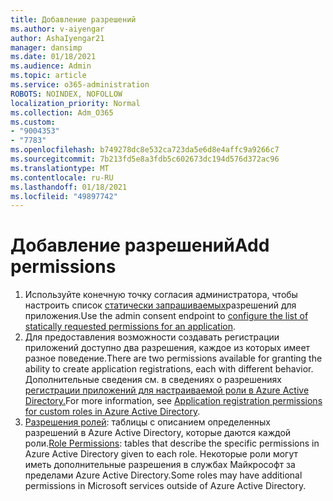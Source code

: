 ```yaml
---
title: Добавление разрешений
ms.author: v-aiyengar
author: AshaIyengar21
manager: dansimp
ms.date: 01/18/2021
ms.audience: Admin
ms.topic: article
ms.service: o365-administration
ROBOTS: NOINDEX, NOFOLLOW
localization_priority: Normal
ms.collection: Adm_O365
ms.custom:
- "9004353"
- "7783"
ms.openlocfilehash: b749278dc8e532ca723da5e6d8e4affc9a9266c7
ms.sourcegitcommit: 7b213fd5e8a3fdb5c602673dc194d576d372ac96
ms.translationtype: MT
ms.contentlocale: ru-RU
ms.lasthandoff: 01/18/2021
ms.locfileid: "49897742"
---
```

# <a name="add-permissions"></a><span data-ttu-id="77f5a-102">Добавление разрешений</span><span class="sxs-lookup"><span data-stu-id="77f5a-102">Add permissions</span></span>

1. <span data-ttu-id="77f5a-103">Используйте конечную точку согласия администратора, чтобы настроить список [статически запрашиваемых](https://docs.microsoft.com/azure/active-directory/develop/v2-permissions-and-consent#to-configure-the-list-of-statically-requested-permissions-for-an-application)разрешений для приложения.</span><span class="sxs-lookup"><span data-stu-id="77f5a-103">Use the admin consent endpoint to [configure the list of statically requested permissions for an application](https://docs.microsoft.com/azure/active-directory/develop/v2-permissions-and-consent#to-configure-the-list-of-statically-requested-permissions-for-an-application).</span></span>
1. <span data-ttu-id="77f5a-104">Для предоставления возможности создавать регистрации приложений доступно два разрешения, каждое из которых имеет разное поведение.</span><span class="sxs-lookup"><span data-stu-id="77f5a-104">There are two permissions available for granting the ability to create application registrations, each with different behavior.</span></span> <span data-ttu-id="77f5a-105">Дополнительные сведения см. в сведениях о разрешениях [регистрации приложений для настраиваемой роли в Azure Active Directory.](https://docs.microsoft.com/azure/active-directory/roles/custom-available-permissions)</span><span class="sxs-lookup"><span data-stu-id="77f5a-105">For more information, see [Application registration permissions for custom roles in Azure Active Directory](https://docs.microsoft.com/azure/active-directory/roles/custom-available-permissions).</span></span>
1. <span data-ttu-id="77f5a-106">[Разрешения ролей](https://docs.microsoft.com/azure/active-directory/roles/permissions-reference#role-permissions): таблицы с описанием определенных разрешений в Azure Active Directory, которые даются каждой роли.</span><span class="sxs-lookup"><span data-stu-id="77f5a-106">[Role Permissions](https://docs.microsoft.com/azure/active-directory/roles/permissions-reference#role-permissions): tables that describe the specific permissions in Azure Active Directory given to each role.</span></span> <span data-ttu-id="77f5a-107">Некоторые роли могут иметь дополнительные разрешения в службах Майкрософт за пределами Azure Active Directory.</span><span class="sxs-lookup"><span data-stu-id="77f5a-107">Some roles may have additional permissions in Microsoft services outside of Azure Active Directory.</span></span>